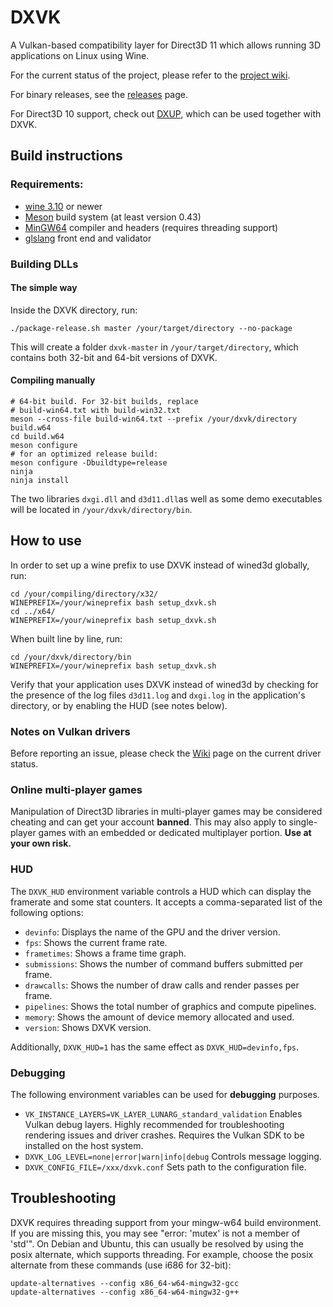 # DXVK

A Vulkan-based compatibility layer for Direct3D 11 which allows running 3D applications on Linux using Wine.

For the current status of the project, please refer to the [project wiki](https://github.com/doitsujin/dxvk/wiki).

For binary releases, see the [releases](https://github.com/doitsujin/dxvk/releases) page.

For Direct3D 10 support, check out [DXUP](https://github.com/Joshua-Ashton/dxup), which can be used together with DXVK.

## Build instructions

### Requirements:
- [wine 3.10](https://www.winehq.org/) or newer
- [Meson](http://mesonbuild.com/) build system (at least version 0.43)
- [MinGW64](http://mingw-w64.org/) compiler and headers (requires threading support)
- [glslang](https://github.com/KhronosGroup/glslang) front end and validator

### Building DLLs

#### The simple way
Inside the DXVK directory, run:
```
./package-release.sh master /your/target/directory --no-package
```

This will create a folder `dxvk-master` in `/your/target/directory`, which contains both 32-bit and 64-bit versions of DXVK.

#### Compiling manually
```
# 64-bit build. For 32-bit builds, replace
# build-win64.txt with build-win32.txt
meson --cross-file build-win64.txt --prefix /your/dxvk/directory build.w64
cd build.w64
meson configure 
# for an optimized release build:
meson configure -Dbuildtype=release
ninja
ninja install
```

The two libraries `dxgi.dll` and `d3d11.dll`as well as some demo executables will be located in `/your/dxvk/directory/bin`.

## How to use
In order to set up a wine prefix to use DXVK instead of wined3d globally, run:

```
cd /your/compiling/directory/x32/
WINEPREFIX=/your/wineprefix bash setup_dxvk.sh
cd ../x64/
WINEPREFIX=/your/wineprefix bash setup_dxvk.sh
```

When built line by line, run:
```
cd /your/dxvk/directory/bin
WINEPREFIX=/your/wineprefix bash setup_dxvk.sh
```

Verify that your application uses DXVK instead of wined3d by checking for the presence of the log files `d3d11.log` and `dxgi.log` in the application's directory, or by enabling the HUD (see notes below).

### Notes on Vulkan drivers
Before reporting an issue, please check the [Wiki](https://github.com/doitsujin/dxvk/wiki/Driver-support) page on the current driver status.

### Online multi-player games
Manipulation of Direct3D libraries in multi-player games may be considered cheating and can get your account **banned**. This may also apply to single-player games with an embedded or dedicated multiplayer portion. **Use at your own risk.**

### HUD
The `DXVK_HUD` environment variable controls a HUD which can display the framerate and some stat counters. It accepts a comma-separated list of the following options:
- `devinfo`: Displays the name of the GPU and the driver version.
- `fps`: Shows the current frame rate.
- `frametimes`: Shows a frame time graph.
- `submissions`: Shows the number of command buffers submitted per frame.
- `drawcalls`: Shows the number of draw calls and render passes per frame.
- `pipelines`: Shows the total number of graphics and compute pipelines.
- `memory`: Shows the amount of device memory allocated and used.
- `version`: Shows DXVK version.

Additionally, `DXVK_HUD=1` has the same effect as `DXVK_HUD=devinfo,fps`.

### Debugging
The following environment variables can be used for **debugging** purposes.
- `VK_INSTANCE_LAYERS=VK_LAYER_LUNARG_standard_validation` Enables Vulkan debug layers. Highly recommended for troubleshooting rendering issues and driver crashes. Requires the Vulkan SDK to be installed on the host system.
- `DXVK_LOG_LEVEL=none|error|warn|info|debug` Controls message logging.
- `DXVK_CONFIG_FILE=/xxx/dxvk.conf` Sets path to the configuration file.

## Troubleshooting
DXVK requires threading support from your mingw-w64 build environment. If you
are missing this, you may see "error: 'mutex' is not a member of 'std'". On
Debian and Ubuntu, this can usually be resolved by using the posix alternate, which
supports threading. For example, choose the posix alternate from these
commands (use i686 for 32-bit):
```
update-alternatives --config x86_64-w64-mingw32-gcc
update-alternatives --config x86_64-w64-mingw32-g++
```
